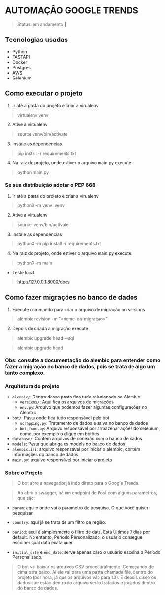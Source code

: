 # AUTOMAÇÂO GOOGLE TRENDS 

> Status: em andamento 🚀

## Tecnologias usadas

* Python
* FASTAPI
* Docker
* Postgres
* AWS
* Selenium

## Como executar o projeto
1. Ir até a pasta do projeto e criar a virualenv

> virtualenv venv

2. Ative a virtualenv

> source venv/bin/activate

3. Instale as dependencias

> pip install -r requirements.txt

4. Na raiz do projeto, onde estiver o arquivo main.py execute: 

> python main.py

### Se sua distribuição adotar o PEP 668 

1. Ir até a pasta do projeto e criar a virualenv
> python3 -m venv .venv

2. Ative a virtualenv
> source .venv/bin/activate

3. Instale as dependencias

> python3 -m pip install -r requirements.txt

4. Na raiz do projeto, onde estiver o arquivo main.py execute: 

> python3 -m main

* Teste local

> http://127.0.0.1:8000/docs

## Como fazer migrações no banco de dados

1. Execute o comando para criar o arquivo de migração no versions

> alembic revision -m "<nome-da-migraçao>"

2. Depois de criada a migração execute

> alembic upgrade head --sql

> alembic upgrade head

### Obs: consulte a documentação do alembic para entender como fazer a migração no banco de dados, pois se trata de algo um tanto complexo. 

### Arquitetura do projeto

- `alembic/`: Dentro dessa pasta fica tudo relacionado ao Alembic
  - `versions/`: Aqui fica os arquivos de migrações
  - `env.py`: Arquivo que podemos fazer algumas configurações no Alembic
- `bot/`: Pasta onde fica tudo responsável pelo bot
  - `scrapping.py`: Tratamento de dados e salva no banco de dados
  - `bot_func.py`: Arquivo responsável por armazenar ações do selenium, como, por exemplo o clique em botões  
- `database/`: Contém arquivos de conexão com o banco de dados
- `models`: Pasta que abriga os models do banco de dados
- `alembic.ini`: arquivo responsável por iniciar o alembic, contém informações do banco de dados
- `main.py`: arquivo responsável por iniciar o projeto


### Sobre o Projeto

> O bot abre a navegador já indo direto para o Google Trends.

> Ao abrir o swagger, há um endpoint de Post com alguns parametros, que são: 

- `param`: aqui é onde vai o parametro de pesquisa. O que você quiser pesquisar. 

- `country`: aqui já se trata de um filtro de região.

- `period`: aqui é simplesmente o filtro de data. Está Últimos 7 dias por default. No entanto,  Período Personalizado, o usuário consegue escolher qual data exata quer. 

- `initial_date` e `end_date`: serve apenas caso o usuário escolha o Período Personalizado.

> O bot vai baixar os arquivos CSV proceduralmente. Começando de cima para baixo. Ai ele vai para uma pasta chamada file, dentro do projeto (por hora, já que os arquivos vão para s3). E depois disso os dados que estão dentro do arquivo serão tratados e jogados dentro do banco de dados. 


